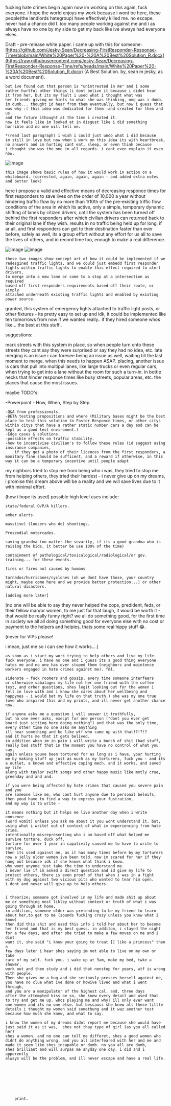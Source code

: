 fucking hate crimes begin again now im working on this again, fuck everyone.  i hope the world enjoys my work because i wont be here, these people(the landlords hategroup) have effectively killed me. no escape. never had a chance did I. too many people working against me and i as always have no one by my side to get my back like ive always had everyone elses. 

Draft - pre-release white paper. i came up with this for someone: [https://github.com/Jesky-Sean/Decreasing-FirstResponder-Response-Time/blob/main/White%20Paper%20-%20A%20Best%20Solution_R.docx](https://raw.githubusercontent.com/Jesky-Sean/Decreasing-FirstResponder-Response-Time/refs/heads/main/White%20Paper%20-%20A%20Best%20Solution_R.docx) 
    (A Best Solution. by, sean m jesky, as a word document). 
    
    but ive found out that person is "unintrested in me" and i some
    rather hurtful other things (i dont belive it because i didnt hear
    it from her, but its my fault i used what i thought what was
    her friends giving me hints to what she was thinking, omg was i dumb.
    im dumb... thought id hear from them eventually, but now i guess that
    was why :( this idea was dedicated for them -and created for them and us
    and the future ithought at the time i created it.
    now it feels like im looked at in disgust like i did something
    horrible and no one will tell me. 
    
    *(read last paragraph) i wish i could just undo what i did because 
    im still in love but now when i work on this idea its with heartbreak,
    no answers and im hurting cant eat, sleep, or even think because
    i thought she was the one in all regards. i cant even explain it even now. 


 
  ![image](https://github.com/user-attachments/assets/b6074084-289c-4fa0-877e-093b6b0cbef9)

    this image shows basic rules of how it would work in action on a whiteboard. (corrected, again, again, again - and added extra notes and better look)


here i propose a valid and effective means of decreasing responce times for first responders to save lives on the order of 10,000 a year without hindering traffic flow by no more than 1/10th of the pre-existing triffic flow conditions of the area in which its active, only a simple, temporary dynamic shifting of lanes by citizen drivers, until the system has been turned off behind the first responders after which civilian drivers can returned back to their original lane if they wish. results in no traffic being held up for long, if ar all, and first responders can get to their destination faster than ever before, safely as well, its a group effort without any effort for us all to save the lives of others, and in record time too, enough to make a real difference. 

![image](https://github.com/user-attachments/assets/28e00c27-0bbc-4082-a034-1befcde08815)
![image](https://github.com/user-attachments/assets/0571918c-16ca-4984-ac40-8259776b50da)
   
    these two images show concept art of how it could be implemented if we
    redesgined traffic lights, and we could just embedd first responder
    lights within traffic lights to enable this effect required to alert drivers,
    to merge into a new lane or come to a stop at a intersection as required 
    based off first responders requirements based off their route, or simply
    attached underneath existing traffic lights and enabled by existing power source. 

granted, this system of emergency lights attached to traffic light posts, or other fixtures - its pretty easy to set up and idk, it could be implemented like ten tomorrows from now if we wanted really.. if they hired someone whos like... the best at this stuff..

suggestions:

  mark streets with this system in place, so when people turn onto these streets they cant say they were surprised or say they had no idea, etc. 
  late merging is an issue i can foresee being an issue as well, waiting till the last moment to merge, when this needs to happen ASAP.  placing, another issue is cars that pull into multipul lanes, like large trucks or even regular cars, when trying to get into a lane without the room for such a turn-in. 
  in bottle necks that hinder response times like busy streets, popular areas, etc. the places that cause the most issues. 

maybe TODO's:

  -Powerpoint - How, When, Step by Step.
   
    -Q&A from professionals.
    -BETA testing propositions and where (Military bases might be the best place to test this solution to Faster Responce times, or other citys within citys that have a rather static number cars a day and can be kept as a good test enviroment.)
    -Edge cases & solutions.
    -possible effects on traffic stability.
    -how to incentivise civilian's to follow these rules (id suggest using insurance companies, 
        if they get a photo of their licences from the first responders, a monitary fine should be sufficent, and a reward if otherwise, in this way it can be a temporary incentive until people adapt

my nighbors tried to stop me from being who i was, they tried to stop me from helping others, they tried their hardest - i never give up on my dreams, i promise this dream above will be a reality and we will save lives due to it with minimal effort. 

(how i hope its used) possible high level uses include:

    state/federal O/P/A killers. 
   
    amber alerts. 
   
    mass(ive) (loosers who do) shootings. 
   
    Presendial motorcades. 
   
    saving grandma (no matter the sevarity, if its a good grandma who is raising the kids, it better be use 100% of the time)
   
    containment of pathological/toxicalogical/radiological/or gov. training... for these events. 
    
    fires or fires not caused by humans
    
    tornados/hurricanes/cyclones (oh we dont have those, your country might, maybe come here and we provide better protection...) or other natural disasters.  
    
    [adding more later]
 
   
   
   

   
   



   (no one will be able to say they never helped the cops, predident, feds, or their fellow man/or women, to me just for that laugh, it would be worth it - that would be really funny right? we all do something good, for the first time in society we all all doing something good for everyone else with no cost or payment to the helpers and helpies, thats some real hippy stuff 😂. 
   
   
   
   (never for VIPs please!
   
   i mean, just me so i can see how it works....)



    as soon as i start my work trying to help others and live my life.
    fuck everyone. i have no one and i guess its a good thing everyone
    hates me and no one has ever stoped them (neighbors and maintence
    workers engaged in hate crimes against me). fml. 
    
    sidenote - fuck roomers and gossip, every time someone interfears 
    or otherwise sabatages my life not her one friend with the coffee
    test, and orher questions, shes legit looking out for the women i
    fell in love with and i know she cares about her wellbeing and
    happynes - i would bet my life on that truth.) she was my one true
    love who inspired this and my prints, and ill never get another chance now. 
    
    if anyone asks me a question i will answer it truthfully, 
    but no one ever asks, execpt for one person ("dont you ever get 
    board just sitting here doing nothing") and that was the only time, 
    every other time no one asks me anything
    ill hear something and be like wtf who came up with that!?!?!? 
    and it hurts me that it gets belived. 
    in addition when im in pain i will write a bunch of shit (bad stuff, 
    really bad stuff that in the moment you have no control of what you say,
    again unless youve been tortured for as long as i have, your hurting
    me by making stuff up just as much as my torturers, fuck you - and its
    a outlet, a known and effective coping mech. and it works. and saved my life
    along with taylor swift songs and other happy music like motly crue,
    greenday and and and.  
    
    if you were being affected by hate crimes that caused you severe pain and you 
    are someone like me, who cant hurt anyone due to personal beleifs, 
    then youd have to find a way to express your fustration,
    and my way is to write - 

    it means nothing but it helps me live another day when i write nonsence 
    (word vomit) unless you ask me about it you wont understand it. but,
    using what i write! out of context of what im experiencing from hate crime.
    intentionally misrepresenting who i am based off what helped me 
    survive torture. duck off.
    torture for over 1 year in capativity caused me to have to write to survive,
    then its used against me, as it has many times before by my torturers 
    now a jelly older women ive been told. now im scared for her if they 
    hang out because idk if she knows what think i know. 
    why wont anyone just take the time to understand me. 
    i never lie if im asked a direct question and id give my life to
    protect others, there is even proof of that when i was in a fight
    with my dog against two vicious pits who wanted to tear him open.
    i dont and never will give up to help others. 


    i theorize; someone got involved in my life and made shit up about 
    me or something most likley without context or truth of what i was
    going through at home,
    in addition, someone older was pretending to be my friend to learn 
    about her,to get to me (sounds fucking crazy unless you know what i know)
    then did this shit and used this info i told her about her to become
    her friend and that is my best guess. in additon, i stayed the night
    for a few days, and after she tried to make a few moves on me and i dint
    want it, she said "i know your going to treat [] like a princess" then a
    few days later i hear shes saying im not able to live on my own or take
    care of my self. fuck you. i wake up at 3am, make my bed, twke a shower,
    work out and then study and i did that nonstop for years, wtf is wrong
    with people.
    Then she gives me a hug and she seriously presses herself against me,
    you have no clue what ive done or howive lived and what i went through,
    and you are a manipulator of the highest cal. and, three days
    after the attempted kiss oe so, she knew every detail and used that
    to try and get me up. whos playing me and why? ill only ever want
    one women and its no one else. but bescauss she knew all these little
    details i thought my women said somethung and it waz another test
    because how much she knew, and what to say. 
    
    i know the women of my dreams didnt report me because she would have
    just said it as it was,  shes not thay type of girl (as you all called her) 
    shes a women, and no one can tell me differet, shes a good women who
    didnt do anything wrong, and you all interfeared with her and me and
    made it seem like shes incapable or dumb. no you all are dumb,
    shes brilliant and will surpas me anyday one day, i did and i apperently
    always will be the problem, and ill never escape and have a real life. 

   

   




        print.  
